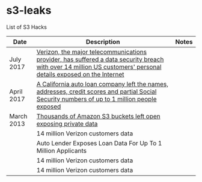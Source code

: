 # s3-leaks

List of S3 Hacks

|Date           | Description                         |Notes  |
| ------------- | --------------------------------------------------------------|------------- |
| July 2017     | <a  href="https://thehackernews.com/2017/07/over-14-million-verizon-customers-data.html">Verizon, the major telecommunications provider, has suffered a data security breach with over 14 million US customers' personal details exposed on the Internet</a> | |
| April 2017    | <a href="https://threatpost.com/auto-lender-exposes-loan-data-for-up-to-1-million-applicants/125216/">A California auto loan company left the names, addresses, credit scores and partial Social Security numbers of up to 1 million people exposed </a>         | |
| March 2013    | <a href="https://www.helpnetsecurity.com/2013/03/27/thousands-of-amazon-s3-buckets-left-open-exposing-private-data/">Thousands of Amazon S3 buckets left open exposing private data</a> |             |
|               | 14 million Verizon customers data                             |
|               | Auto Lender Exposes Loan Data For Up To 1 Million Applicants  |
|               | 14 million Verizon customers data                     |
|               | 14 million Verizon customers data |
